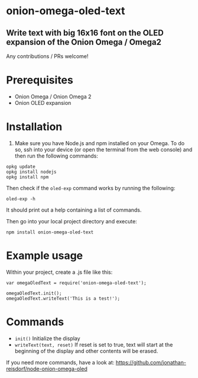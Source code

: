 # onion-omega-oled-text

##  Write text with big 16x16 font on the OLED expansion of the Onion Omega / Omega2

Any contributions / PRs welcome!


# Prerequisites

- Onion Omega / Onion Omega 2
- Onion OLED expansion

# Installation

1. Make sure you have Node.js and npm installed on your Omega.
To do so, ssh into your device (or open the terminal from the web console)
and then run the following commands:

```
opkg update
opkg install nodejs
opkg install npm
```

Then check if the `oled-exp` command works by running the following:

```
oled-exp -h
```

It should print out a help containing a list of commands.

Then go into your local project directory and execute:

```
npm install onion-omega-oled-text
```

# Example usage

Within your project, create a .js file like this:

```
var omegaOledText = require('onion-omega-oled-text');

omegaOledText.init();
omegaOledText.writeText('This is a test!');
```

# Commands

- `init()`
Initialize the display
- `writeText(text, reset)`
If reset is set to true, text will start at the beginning of the display
and other contents will be erased.

If you need more commands, have a look at:
https://github.com/jonathan-reisdorf/node-onion-omega-oled